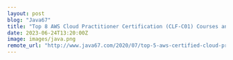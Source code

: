 ```yaml
---
layout: post
blog: "Java67"
title: "Top 8 AWS Cloud Practitioner Certification (CLF-C01) Courses and Practice Tests for 2023 - Best of Lot"
date: 2023-06-24T13:20:00Z
image: images/java.png
remote_url: "http://www.java67.com/2020/07/top-5-aws-certified-cloud-practitioner-courses-and-practice-test.html"
---
```

